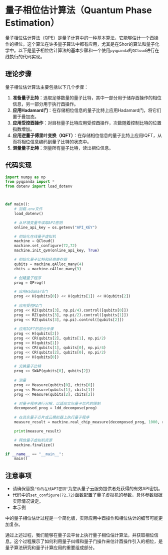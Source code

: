 # 量子相位估计算法（Quantum Phase Estimation）

量子相位估计算法（QPE）是量子计算中的一种基本算法，它能够估计一个酉操作的相位。这个算法在许多量子算法中都有应用，尤其是在Shor的算法和量子化学中。以下是量子相位估计算法的基本步骤和一个使用`pyqpanda`的`QCloud`进行在线执行的代码实现。

## 理论步骤

量子相位估计算法主要包括以下几个步骤：

1. **准备量子比特**：选取足够数量的量子比特，其中一部分用于储存酉操作的相位信息，另一部分用于执行酉操作。
2. **应用Hadamard门**：在存储相位信息的量子比特上应用Hadamard门，将它们置于叠加态。
3. **应用受控酉操作**：对目标量子比特应用受控酉操作，次数随着控制比特的位置指数增加。
4. **应用逆量子傅里叶变换（IQFT）**：在存储相位信息的量子比特上应用IQFT，从而将相位信息编码到量子比特的状态中。
5. **测量量子比特**：测量所有量子比特，读出相位信息。

## 代码实现

```python
import numpy as np
from pyqpanda import *
from dotenv import load_dotenv



def main():
    # 加载.env文件
    load_dotenv()

    # 从环境变量中读取API密钥
    online_api_key = os.getenv("API_KEY")

    # 初始化在线量子虚拟机
    machine = QCloud()
    machine.set_configure(72,72)
    machine.init_qvm(online_api_key, True)

    # 初始化量子比特和经典寄存器
    qubits = machine.qAlloc_many(4)
    cbits = machine.cAlloc_many(3)

    # 创建量子程序
    prog = QProg()

    # 应用Hadamard门
    prog << H(qubits[0]) << H(qubits[1]) << H(qubits[2])
    
    # 应用受控RZ门
    prog << RZ(qubits[3], np.pi/4).control([qubits[0]])
    prog << RZ(qubits[3], np.pi/2).control([qubits[1]])
    prog << RZ(qubits[3], np.pi).control([qubits[2]])
    
    # 应用IQFT的部分步骤
    prog << H(qubits[2])
    prog << CR(qubits[2], qubits[1], np.pi/2)
    prog << H(qubits[1])
    prog << CR(qubits[1], qubits[0], np.pi/4)
    prog << CR(qubits[2], qubits[0], np.pi/2)
    prog << H(qubits[0])
    
    # 交换量子比特
    prog << SWAP(qubits[0], qubits[2])
    
    # 测量
    prog << Measure(qubits[0], cbits[0])
    prog << Measure(qubits[1], cbits[1])
    prog << Measure(qubits[2], cbits[2])

    # 对量子程序进行分解，以适应实际量子芯片的限制
    decomposed_prog = ldd_decompose(prog)
    
    # 在真实量子芯片或云模拟器上执行量子程序
    measure_result = machine.real_chip_measure(decomposed_prog, 1000, real_chip_type.origin_72)

    print(measure_result)

    # 释放量子虚拟机资源
    machine.finalize()

if __name__ == "__main__":
    main()

```

## 注意事项

- 请确保替换`"你的在线API密钥"`为您从量子云服务提供者处获得的有效API密钥。
- 代码中的`set_configure(72,72)`函数配置了量子虚拟机的参数，具体参数根据实际情况设定。
- 本示例

中的量子相位估计过程是一个简化版，实际应用中酉操作和相位估计的细节可能更加复杂。

通过上述过程，我们能够在量子云平台上执行量子相位估计算法，并获取相位信息。这个过程展示了如何利用量子纠缠和量子门操作来估计酉操作引入的相位，是量子算法研究和量子计算应用的重要组成部分。